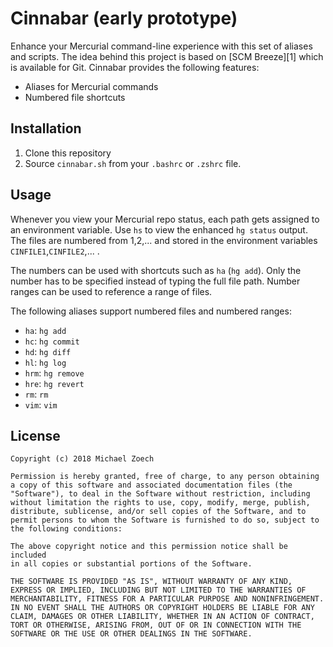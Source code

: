 # Cinnabar (early prototype)

Enhance your Mercurial command-line experience with this set of aliases and scripts.
The idea behind this project is based on [SCM Breeze][1] which is available for Git.
Cinnabar provides the following features:

* Aliases for Mercurial commands
* Numbered file shortcuts

## Installation

1. Clone this repository
2. Source `cinnabar.sh` from your `.bashrc` or `.zshrc` file.

## Usage

Whenever you view your Mercurial repo status, each path gets assigned to an environment variable.
Use `hs` to view the enhanced `hg status` output.
The files are numbered from 1,2,... and stored in the environment variables `CINFILE1`,`CINFILE2`,... .

The numbers can be used with shortcuts such as `ha` (`hg add`).
Only the number has to be specified instead of typing the full file path.
Number ranges can be used to reference a range of files.

The following aliases support numbered files and numbered ranges:

* `ha`: `hg add`
* `hc`: `hg commit`
* `hd`: `hg diff`
* `hl`: `hg log`
* `hrm`: `hg remove`
* `hre`: `hg revert`
* `rm`: `rm`
* `vim`: `vim`

## License

    Copyright (c) 2018 Michael Zoech

    Permission is hereby granted, free of charge, to any person obtaining
    a copy of this software and associated documentation files (the
    "Software"), to deal in the Software without restriction, including
    without limitation the rights to use, copy, modify, merge, publish,
    distribute, sublicense, and/or sell copies of the Software, and to
    permit persons to whom the Software is furnished to do so, subject to
    the following conditions:

    The above copyright notice and this permission notice shall be included
    in all copies or substantial portions of the Software.

    THE SOFTWARE IS PROVIDED "AS IS", WITHOUT WARRANTY OF ANY KIND,
    EXPRESS OR IMPLIED, INCLUDING BUT NOT LIMITED TO THE WARRANTIES OF
    MERCHANTABILITY, FITNESS FOR A PARTICULAR PURPOSE AND NONINFRINGEMENT.
    IN NO EVENT SHALL THE AUTHORS OR COPYRIGHT HOLDERS BE LIABLE FOR ANY
    CLAIM, DAMAGES OR OTHER LIABILITY, WHETHER IN AN ACTION OF CONTRACT,
    TORT OR OTHERWISE, ARISING FROM, OUT OF OR IN CONNECTION WITH THE
    SOFTWARE OR THE USE OR OTHER DEALINGS IN THE SOFTWARE.
